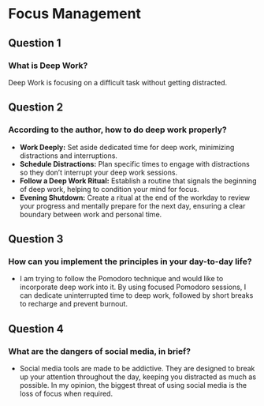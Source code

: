 # Focus Management

## Question 1
### What is Deep Work?
Deep Work is focusing on a difficult task without getting distracted.

## Question 2
### According to the author, how to do deep work properly?
- **Work Deeply:** Set aside dedicated time for deep work, minimizing distractions and interruptions.
- **Schedule Distractions:** Plan specific times to engage with distractions so they don’t interrupt your deep work sessions.
- **Follow a Deep Work Ritual:** Establish a routine that signals the beginning of deep work, helping to condition your mind for focus.
- **Evening Shutdown:** Create a ritual at the end of the workday to review your progress and mentally prepare for the next day, ensuring a clear boundary between work and personal time.

## Question 3
### How can you implement the principles in your day-to-day life?
- I am trying to follow the Pomodoro technique and would like to incorporate deep work into it. By using focused Pomodoro sessions, I can dedicate uninterrupted time to deep work, followed by short breaks to recharge and prevent burnout.

## Question 4
### What are the dangers of social media, in brief?
- Social media tools are made to be addictive. They are designed to break up your attention throughout the day, keeping you distracted as much as possible. In my opinion, the biggest threat of using social media is the loss of focus when required.
